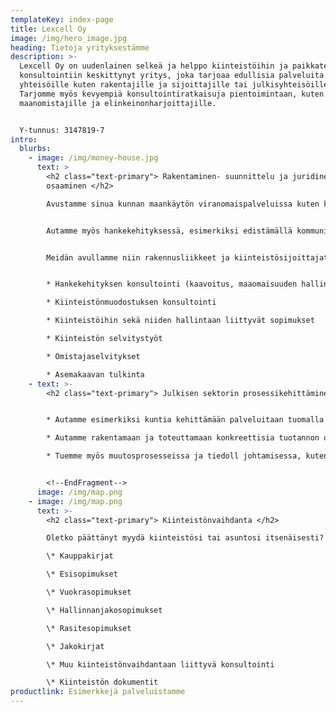 ```yaml
---
templateKey: index-page
title: Lexcell Oy
image: /img/hero_image.jpg
heading: Tietoja yrityksestämme
description: >-
  Lexcell Oy on uudenlainen selkeä ja helppo kiinteistöihin ja paikkatedon
  konsultointiin keskittynyt yritys, joka tarjoaa edullisia palveluita niin
  yhteisöille kuten rakentajille ja sijoittajille tai julkisyhteisöille.
  Tarjomme myös kevyempiä konsultointiratkaisuja pientoimintaan, kuten
  maanomistajille ja elinkeinonharjoittajille. 


  Y-tunnus: 3147819-7
intro:
  blurbs:
    - image: /img/money-house.jpg
      text: >
        <h2 class="text-primary"> Rakentaminen- suunnittelu ja juridinen
        osaaminen </h2>

        Avustamme sinua kunnan maankäytön viranomaispalveluissa kuten kaavoitukseen, maaomaisuuden hallintaan, rakennuslupaan ja kiinteistönmuodostukseen liittyen.


        Autamme myös hankekehityksessä, esimerkiksi edistämällä kommunikointia ja yhteistyötä kunnan kanssa ja löytämään yhdessä kanssanne mahdollisuuksia investoida maaomaisuuteen.


        Meidän avullamme niin rakennusliikkeet ja kiinteistösijoittajat kuin yksityiset toimijat saavat kokonaisvaltaista palvelua pienkiinteistöjen kehittämisessä.


        * Hankekehityksen konsultointi (kaavoitus, maaomaisuuden hallinta- ja kehittäminen)

        * Kiinteistönmuodostuksen konsultointi

        * Kiinteistöihin sekä niiden hallintaan liittyvät sopimukset

        * Kiinteistön selvitystyöt

        * Omistajaselvitykset

        * Asemakaavan tulkinta
    - text: >-
        <h2 class="text-primary"> Julkisen sektorin prosessikehittäminen</h2>


        * Autamme esimerkiksi kuntia kehittämään palveluitaan tuomalla osaamistyötämme hankkeiden toteutukseen, ohjaukseen, raportointiin tai koulutukseen.

        * Autamme rakentamaan ja toteuttamaan konkreettisia tuotannon osia kuten suunnittelemalla ja tai toteuttamalla yksittäisiä osavaiheita kuten kaupunkimallia

        * Tuemme myös muutosprosesseissa ja tiedoll johtamisessa, kuten sparraamalla ja kouluttamalla henkilöstöä.


        <!--EndFragment-->
      image: /img/map.png
    - image: /img/map.png
      text: >-
        <h2 class="text-primary"> Kiinteistönvaihdanta </h2>

        Oletko päättänyt myydä kiinteistösi tai asuntosi itsenäisesti? Meidän kautta saat ammattilaiset laatimat luovutuskirjat sekä muut kiinteistöihin liittyvät sopimusasiakirjat edullisesti. Avustamme prosessin läpiviemisessä myös haastavammissa tapauksissa.

        \* Kauppakirjat

        \* Esisopimukset

        \* Vuokrasopimukset

        \* Hallinnanjakosopimukset

        \* Rasitesopimukset

        \* Jakokirjat

        \* Muu kiinteistönvaihdantaan liittyvä konsultointi

        \* Kiinteistön dokumentit
productlink: Esimerkkejä palveluistamme
---
```

